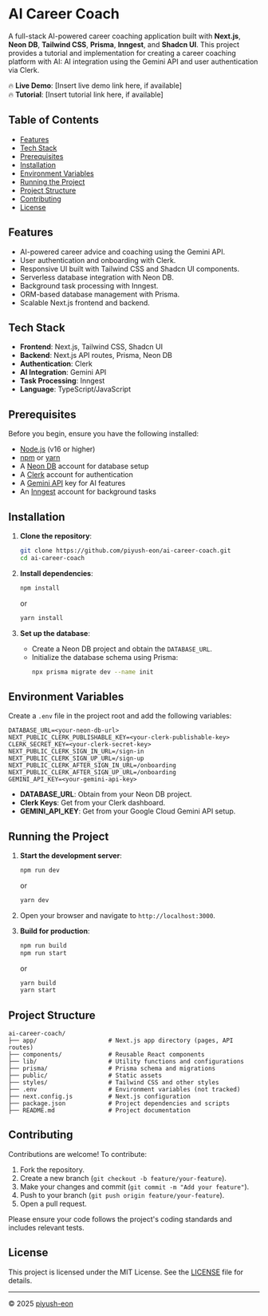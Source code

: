 
# AI Career Coach

A full-stack AI-powered career coaching application built with **Next.js**, **Neon DB**, **Tailwind CSS**, **Prisma**, **Inngest**, and **Shadcn UI**. This project provides a tutorial and implementation for creating a career coaching platform with AI: AI integration using the Gemini API and user authentication via Clerk.

🔥 **Live Demo**: [Insert live demo link here, if available]  
🔥 **Tutorial**: [Insert tutorial link here, if available]

## Table of Contents

- [Features](#features)
- [Tech Stack](#tech-stack)
- [Prerequisites](#prerequisites)
- [Installation](#installation)
- [Environment Variables](#environment-variables)
- [Running the Project](#running-the-project)
- [Project Structure](#project-structure)
- [Contributing](#contributing)
- [License](#license)

## Features

- AI-powered career advice and coaching using the Gemini API.
- User authentication and onboarding with Clerk.
- Responsive UI built with Tailwind CSS and Shadcn UI components.
- Serverless database integration with Neon DB.
- Background task processing with Inngest.
- ORM-based database management with Prisma.
- Scalable Next.js frontend and backend.

## Tech Stack

- **Frontend**: Next.js, Tailwind CSS, Shadcn UI
- **Backend**: Next.js API routes, Prisma, Neon DB
- **Authentication**: Clerk
- **AI Integration**: Gemini API
- **Task Processing**: Inngest
- **Language**: TypeScript/JavaScript

## Prerequisites

Before you begin, ensure you have the following installed:

- [Node.js](https://nodejs.org/) (v16 or higher)
- [npm](https://www.npmjs.com/) or [yarn](https://yarnpkg.com/)
- A [Neon DB](https://neon.tech/) account for database setup
- A [Clerk](https://clerk.dev/) account for authentication
- A [Gemini API](https://cloud.google.com/gemini) key for AI features
- An [Inngest](https://www.inngest.com/) account for background tasks

## Installation

1. **Clone the repository**:

   ```bash
   git clone https://github.com/piyush-eon/ai-career-coach.git
   cd ai-career-coach
   ```

2. **Install dependencies**:

   ```bash
   npm install
   ```

   or

   ```bash
   yarn install
   ```

3. **Set up the database**:
   - Create a Neon DB project and obtain the `DATABASE_URL`.
   - Initialize the database schema using Prisma:
     ```bash
     npx prisma migrate dev --name init
     ```

## Environment Variables

Create a `.env` file in the project root and add the following variables:

```
DATABASE_URL=<your-neon-db-url>
NEXT_PUBLIC_CLERK_PUBLISHABLE_KEY=<your-clerk-publishable-key>
CLERK_SECRET_KEY=<your-clerk-secret-key>
NEXT_PUBLIC_CLERK_SIGN_IN_URL=/sign-in
NEXT_PUBLIC_CLERK_SIGN_UP_URL=/sign-up
NEXT_PUBLIC_CLERK_AFTER_SIGN_IN_URL=/onboarding
NEXT_PUBLIC_CLERK_AFTER_SIGN_UP_URL=/onboarding
GEMINI_API_KEY=<your-gemini-api-key>
```

- **DATABASE_URL**: Obtain from your Neon DB project.
- **Clerk Keys**: Get from your Clerk dashboard.
- **GEMINI_API_KEY**: Get from your Google Cloud Gemini API setup.

## Running the Project

1. **Start the development server**:

   ```bash
   npm run dev
   ```

   or

   ```bash
   yarn dev
   ```

2. Open your browser and navigate to `http://localhost:3000`.

3. **Build for production**:
   ```bash
   npm run build
   npm run start
   ```
   or
   ```bash
   yarn build
   yarn start
   ```

## Project Structure

```
ai-career-coach/
├── app/                    # Next.js app directory (pages, API routes)
├── components/             # Reusable React components
├── lib/                    # Utility functions and configurations
├── prisma/                 # Prisma schema and migrations
├── public/                 # Static assets
├── styles/                 # Tailwind CSS and other styles
├── .env                    # Environment variables (not tracked)
├── next.config.js          # Next.js configuration
├── package.json            # Project dependencies and scripts
├── README.md               # Project documentation
```

## Contributing

Contributions are welcome! To contribute:

1. Fork the repository.
2. Create a new branch (`git checkout -b feature/your-feature`).
3. Make your changes and commit (`git commit -m "Add your feature"`).
4. Push to your branch (`git push origin feature/your-feature`).
5. Open a pull request.

Please ensure your code follows the project's coding standards and includes relevant tests.

## License

This project is licensed under the MIT License. See the [LICENSE](LICENSE) file for details.

---

© 2025 [piyush-eon](https://github.com/piyush-eon)
